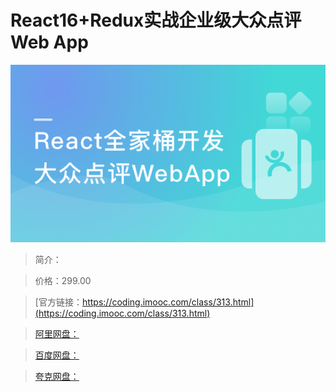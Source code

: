 # React16+Redux实战企业级大众点评Web App

![img](../../assets/5fce059809a376bc05400304.png)

> 简介：

> 价格：299.00

> [官方链接：https://coding.imooc.com/class/313.html](https://coding.imooc.com/class/313.html)

> [阿里网盘：]()

> [百度网盘：]()

> [夸克网盘：]()
